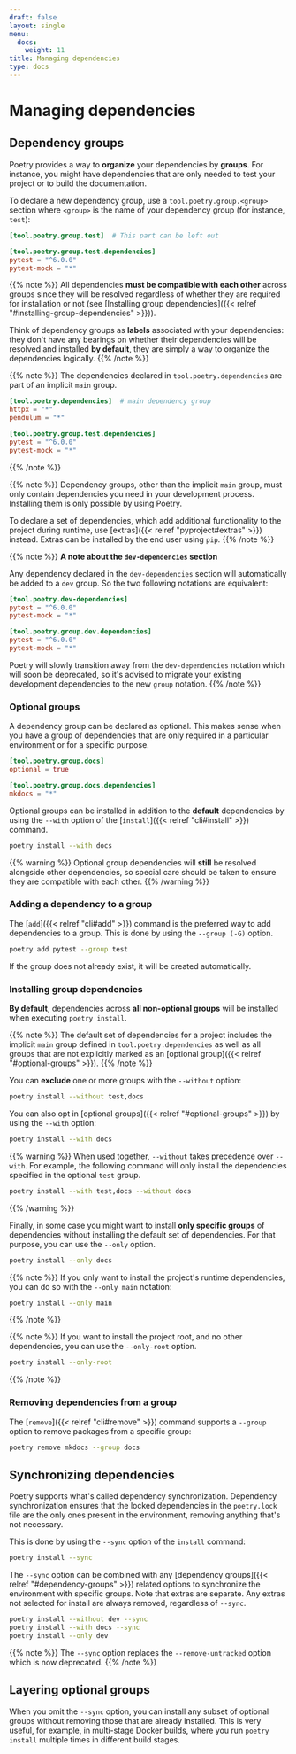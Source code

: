 ```yaml
---
draft: false
layout: single
menu:
  docs:
    weight: 11
title: Managing dependencies
type: docs
---
```



# Managing dependencies

## Dependency groups

Poetry provides a way to **organize** your dependencies by **groups**. For instance, you might have
dependencies that are only needed to test your project or to build the documentation.

To declare a new dependency group, use a `tool.poetry.group.<group>` section
where `<group>` is the name of your dependency group (for instance, `test`):

```toml
[tool.poetry.group.test]  # This part can be left out

[tool.poetry.group.test.dependencies]
pytest = "^6.0.0"
pytest-mock = "*"
```

{{% note %}}
All dependencies **must be compatible with each other** across groups since they will
be resolved regardless of whether they are required for installation or not (see [Installing group dependencies]({{< relref "#installing-group-dependencies" >}})).

Think of dependency groups as **labels** associated with your dependencies: they don't have any bearings
on whether their dependencies will be resolved and installed **by default**, they are simply a way to organize
the dependencies logically.
{{% /note %}}

{{% note %}}
The dependencies declared in `tool.poetry.dependencies` are part of an implicit `main` group.

```toml
[tool.poetry.dependencies]  # main dependency group
httpx = "*"
pendulum = "*"

[tool.poetry.group.test.dependencies]
pytest = "^6.0.0"
pytest-mock = "*"
```
{{% /note %}}

{{% note %}}
Dependency groups, other than the implicit `main` group, must only contain dependencies you need in your development
process. Installing them is only possible by using Poetry.

To declare a set of dependencies, which add additional functionality to the project during runtime,
use [extras]({{< relref "pyproject#extras" >}}) instead. Extras can be installed by the end user using `pip`.
{{% /note %}}

{{% note %}}
**A note about the `dev-dependencies` section**

Any dependency declared in the `dev-dependencies` section will automatically be added to a `dev` group.
So the two following notations are equivalent:

```toml
[tool.poetry.dev-dependencies]
pytest = "^6.0.0"
pytest-mock = "*"
```

```toml
[tool.poetry.group.dev.dependencies]
pytest = "^6.0.0"
pytest-mock = "*"
```

Poetry will slowly transition away from the `dev-dependencies` notation which will soon be deprecated,
so it's advised to migrate your existing development dependencies to the new `group` notation.
{{% /note %}}

### Optional groups

A dependency group can be declared as optional. This makes sense when you have
a group of dependencies that are only required in a particular environment or for
a specific purpose.

```toml
[tool.poetry.group.docs]
optional = true

[tool.poetry.group.docs.dependencies]
mkdocs = "*"
```

Optional groups can be installed in addition to the **default** dependencies by using the `--with`
option of the [`install`]({{< relref "cli#install" >}}) command.

```bash
poetry install --with docs
```

{{% warning %}}
Optional group dependencies will **still** be resolved alongside other dependencies, so
special care should be taken to ensure they are compatible with each other.
{{% /warning %}}

### Adding a dependency to a group

The [`add`]({{< relref "cli#add" >}}) command is the preferred way to add dependencies
to a group. This is done by using the `--group (-G)` option.

```bash
poetry add pytest --group test
```

If the group does not already exist, it will be created automatically.

### Installing group dependencies

**By default**, dependencies across **all non-optional groups** will be installed when executing
`poetry install`.

{{% note %}}
The default set of dependencies for a project includes the implicit `main` group defined in
`tool.poetry.dependencies` as well as all groups that are not explicitly marked as an
[optional group]({{< relref "#optional-groups" >}}).
{{% /note %}}

You can **exclude** one or more groups with the `--without` option:

```bash
poetry install --without test,docs
```

You can also opt in [optional groups]({{< relref "#optional-groups" >}}) by using the `--with` option:

```bash
poetry install --with docs
```

{{% warning %}}
When used together, `--without` takes precedence over `--with`. For example, the following command
will only install the dependencies specified in the optional `test` group.

```bash
poetry install --with test,docs --without docs
```
{{% /warning %}}

Finally, in some case you might want to install **only specific groups** of dependencies
without installing the default set of dependencies. For that purpose, you can use
the `--only` option.

```bash
poetry install --only docs
```

{{% note %}}
If you only want to install the project's runtime dependencies, you can do so  with the
`--only main` notation:

```bash
poetry install --only main
```
{{% /note %}}

{{% note %}}
If you want to install the project root, and no other dependencies, you can use
the `--only-root` option.

```bash
poetry install --only-root
```
{{% /note %}}

### Removing dependencies from a group

The [`remove`]({{< relref "cli#remove" >}}) command supports a `--group` option
to remove packages from a specific group:

```bash
poetry remove mkdocs --group docs
```

## Synchronizing dependencies

Poetry supports what's called dependency synchronization. Dependency synchronization ensures
that the locked dependencies in the `poetry.lock` file are the only ones present
in the environment, removing anything that's not necessary.

This is done by using the `--sync` option of the `install` command:

```bash
poetry install --sync
```

The `--sync` option can be combined with any [dependency groups]({{< relref "#dependency-groups" >}}) related options
to synchronize the environment with specific groups. Note that extras are separate.  Any 
extras not selected for install are always removed, regardless of `--sync`.

```bash
poetry install --without dev --sync
poetry install --with docs --sync
poetry install --only dev
```

{{% note %}}
The `--sync` option replaces the `--remove-untracked` option which is now deprecated.
{{% /note %}}

## Layering optional groups

When you omit the `--sync` option, you can install any subset of optional groups without removing 
those that are already installed.  This is very useful, for example, in multi-stage
Docker builds, where you run `poetry install` multiple times in different build stages.

